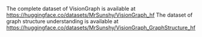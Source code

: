 The complete dataset of VisionGraph is available at https://huggingface.co/datasets/MrSunshy/VisionGraph_hf
The dataset of graph structure understanding is available at https://huggingface.co/datasets/MrSunshy/VisionGraph_GraphStructure_hf
